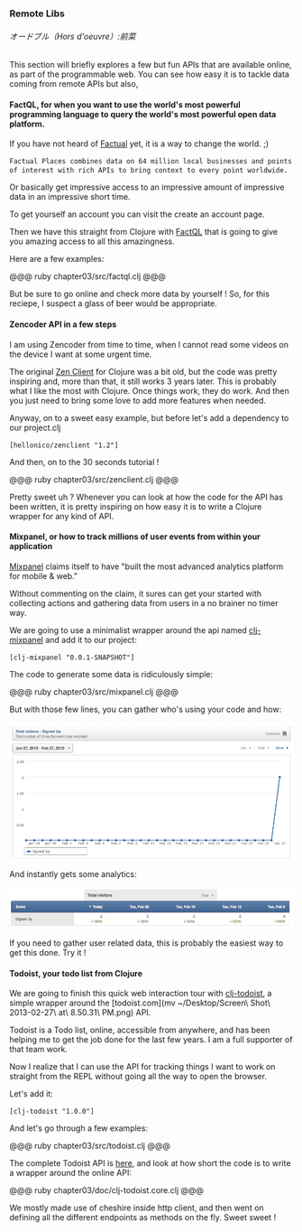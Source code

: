 ### Remote Libs

###### オードブル（Hors d'oeuvre）:前菜

This section will briefly explores a few but fun APIs that are available online, as part of the programmable web.
You can see how easy it is to tackle data coming from remote APIs but also, 

#### FactQL, for when you want to use the world's most powerful programming language to query the world's most powerful open data platform.

If you have not heard of [Factual](http://www.factual.com/) yet, it is a way to change the world. ;)

    Factual Places combines data on 64 million local businesses and points of interest with rich APIs to bring context to every point worldwide.

Or basically get impressive access to an impressive amount of impressive data in an impressive short time.

To get yourself an account you can visit the create an account page. 

Then we have this straight from Clojure with [FactQL](https://github.com/dirtyvagabond/factql) that is going to give you amazing access to all this amazingness.

Here are a few examples:

@@@ ruby chapter03/src/factql.clj @@@

But be sure to go online and check more data by yourself ! So, for this reciepe, I suspect a glass of beer would be appropriate.

#### Zencoder API in a few steps

I am using Zencoder from time to time, when I cannot read some videos on the device I want at some urgent time.

The original [Zen Client](https://github.com/rcampbell/zenclient) for Clojure was a bit old, but the code was pretty inspiring and, more than that, it still works 3 years later. This is probably what I like the most with Clojure. Once things work, they do work. And then you just need to bring some love to add more features when needed.

Anyway, on to a sweet easy example, but before let's add a dependency to our project.clj

    [hellonico/zenclient "1.2"]

And then, on to the 30 seconds tutorial !

@@@ ruby chapter03/src/zenclient.clj @@@

Pretty sweet uh ? 
Whenever you can look at how the code for the API has been written, it is pretty inspiring on how easy it is to write a Clojure wrapper for any kind of API. 

#### Mixpanel, or how to track millions of user events from within your application

[Mixpanel](https://mixpanel.com/about/) claims itself to have "built the most advanced analytics platform for mobile & web."

Without commenting on the claim, it sures can get your started with collecting actions and gathering data from users in a no brainer no timer way.

We are going to use a minimalist wrapper around the api named [clj-mixpanel](https://github.com/pingles/clj-mixpanel) and add it to our project:

    [clj-mixpanel "0.0.1-SNAPSHOT"]

The code to generate some data is ridiculously simple:

@@@ ruby chapter03/src/mixpanel.clj @@@

But with those few lines, you can gather who's using your code and how:

![mixpanel1](../images/chap03/mixpanel1.png)

And instantly gets some analytics:

![mixpanel1](../images/chap03/mixpanel2.png)

If you need to gather user related data, this is probably the easiest way to get this done. Try it !

#### Todoist, your todo list from Clojure

We are going to finish this quick web interaction tour with [clj-todoist](https://github.com/hellonico/clj-todoist), a simple wrapper around the [todoist.com](mv ~/Desktop/Screen\ Shot\ 2013-02-27\ at\ 8.50.31\ PM.png) API.

Todoist is a Todo list, online, accessible from anywhere, and has been helping me to get the job done for the last few years. I am a full supporter of that team work. 

Now I realize that I can use the API for tracking things I want to work on straight from the REPL without going all the way to open the browser.

Let's add it:
        
    [clj-todoist "1.0.0"]

And let's go through a few examples:

@@@ ruby chapter03/src/todoist.clj @@@

The complete Todoist API is [here](http://todoist.com/API/), and look at how short the code is to write a wrapper around the online API:

@@@ ruby chapter03/doc/clj-todoist.core.clj @@@

We mostly made use of cheshire inside http client, and then went on defining all the different endpoints as methods on the fly.
Sweet sweet !